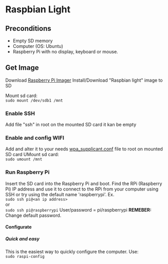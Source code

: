 # Raspbian Light
## Preconditions  
* Empty SD memory
* Computer (OS: Ubuntu)
* Raspberry Pi with no display, keyboard or mouse.

## Get Image
Download [Raspberry Pi Imager](https://www.raspberrypi.org/downloads/)
Install/Download "Raspbian light" image to SD

Mount sd card:   
`sudo mount /dev/sdb1 /mnt`

### Enable SSH
Add file "ssh" in root on the mounted SD card it kan be empty

### Enable and config WIFI
Add and alter it to your needs [wpa_supplicant.conf](https://github.com/mrastrom/raspberry-pi/blob/master/wpa_supplicant.conf) file to root on mounted SD card
UMount sd card:  
`sudo umount /mnt`
### Run Raspberry Pi
Insert the SD card into the Raspberry Pi and boot.
Find the RPi (Raspberry Pi) IP address and use it to connect to the RPi from your computer using SSH or try using the default name 'raspberrypi'.
Ex.    
`sudo ssh pi@<an ip address>`    
or  
`sudo ssh pi@raspberrypi`
User/password = pi/raspberrypi **REMEBER:** Change default password.
#### Configurate
##### Quick and easy
This is the easiest way to quickly configure the computer. Use:    
`sudo raspi-config`  
